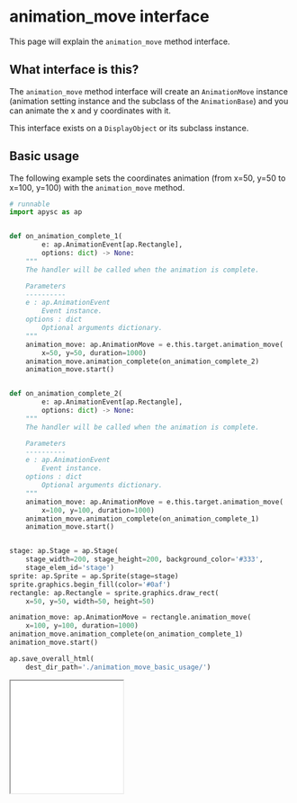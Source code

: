 # animation_move interface

This page will explain the `animation_move` method interface.

## What interface is this?

The `animation_move` method interface will create an `AnimationMove` instance (animation setting instance and the subclass of the `AnimationBase`) and you can animate the x and y coordinates with it.

This interface exists on a `DisplayObject` or its subclass instance.

## Basic usage

The following example sets the coordinates animation (from x=50, y=50 to x=100, y=100) with the `animation_move` method.

```py
# runnable
import apysc as ap


def on_animation_complete_1(
        e: ap.AnimationEvent[ap.Rectangle],
        options: dict) -> None:
    """
    The handler will be called when the animation is complete.

    Parameters
    ----------
    e : ap.AnimationEvent
        Event instance.
    options : dict
        Optional arguments dictionary.
    """
    animation_move: ap.AnimationMove = e.this.target.animation_move(
        x=50, y=50, duration=1000)
    animation_move.animation_complete(on_animation_complete_2)
    animation_move.start()


def on_animation_complete_2(
        e: ap.AnimationEvent[ap.Rectangle],
        options: dict) -> None:
    """
    The handler will be called when the animation is complete.

    Parameters
    ----------
    e : ap.AnimationEvent
        Event instance.
    options : dict
        Optional arguments dictionary.
    """
    animation_move: ap.AnimationMove = e.this.target.animation_move(
        x=100, y=100, duration=1000)
    animation_move.animation_complete(on_animation_complete_1)
    animation_move.start()


stage: ap.Stage = ap.Stage(
    stage_width=200, stage_height=200, background_color='#333',
    stage_elem_id='stage')
sprite: ap.Sprite = ap.Sprite(stage=stage)
sprite.graphics.begin_fill(color='#0af')
rectangle: ap.Rectangle = sprite.graphics.draw_rect(
    x=50, y=50, width=50, height=50)

animation_move: ap.AnimationMove = rectangle.animation_move(
    x=100, y=100, duration=1000)
animation_move.animation_complete(on_animation_complete_1)
animation_move.start()

ap.save_overall_html(
    dest_dir_path='./animation_move_basic_usage/')
```

<iframe src="static/animation_move_basic_usage/index.html" width="200" height="200"></iframe>
